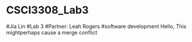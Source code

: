 # CSCI3308_Lab3
#Jia Lin
#Lab 3
#Partner: Leah Rogers 
#software development
Hello, This mightperhaps cause a merge conflict
